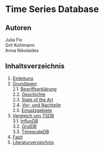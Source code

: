 # Time Series Database

## Autoren
Julia Fix\
Grit Kohlmann\
Anna Nikolaides

## Inhaltsverzeichnis
1. [Einleitung](1%20Einleitung.md)
2. [Grundlagen](2%20Grundlagen)\
2.1. [Begriffserklärung](2%20Grundlagen/2.1%20Begriffsklärung.md)\
2.2. [Geschichte](2%20Grundlagen/2.2%20Geschichte.md)\
2.3. [State of the Art](2%20Grundlagen/2.3%20State%20of%20the%20Art.md)\
2.4. [Vor- und Nachteile](2%20Grundlagen/2.4%20Vor-%20und%20Nachteile.md)\
2.5. [Einsatzgebiete](2%20Grundlagen/2.6%20Einsatzgebiete.md)
3. [Vergleich von TSDB](3%20Vergleich%20von%20TSDB)\
3.1. [InfluxDB](3%20Vergleich%20von%20TSDB/3.1%20InfluxDB.md)\
3.2. [GridDB](3%20Vergleich%20von%20TSDB/3.2%20GridDB.md)\
3.3. [TimescaleDB](3%20Vergleich%20von%20TSDB/3.3%20TimescaleDB.md)
4. [Fazit](4%20Fazit.md)
5. [Literaturverzeichnis](Literaturverzeichnis.md)
